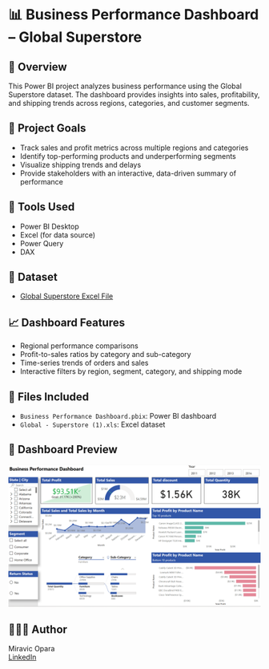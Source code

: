 # 📊 Business Performance Dashboard – Global Superstore

## 📌 Overview
This Power BI project analyzes business performance using the Global Superstore dataset. The dashboard provides insights into sales, profitability, and shipping trends across regions, categories, and customer segments.

## 🎯 Project Goals
- Track sales and profit metrics across multiple regions and categories
- Identify top-performing products and underperforming segments
- Visualize shipping trends and delays
- Provide stakeholders with an interactive, data-driven summary of performance

## 🧰 Tools Used
- Power BI Desktop
- Excel (for data source)
- Power Query
- DAX

## 📁 Dataset
- [Global Superstore Excel File](Global%20-%20Superstore%20(1).xls)

## 📈 Dashboard Features
- Regional performance comparisons
- Profit-to-sales ratios by category and sub-category
- Time-series trends of orders and sales
- Interactive filters by region, segment, category, and shipping mode

## 📎 Files Included
- `Business Performance Dashboard.pbix`: Power BI dashboard
- `Global - Superstore (1).xls`: Excel dataset

## 📸 Dashboard Preview

![Business Dashboard Screenshot](https://github.com/Miravic1/business-performance-powerbi/blob/main/BPD%20-%20Dashboard.png)

## 👩🏽‍💻 Author
Miravic Opara  
[LinkedIn](https://www.linkedin.com/in/miravic-opara-218a262b9)
